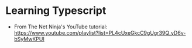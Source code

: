 # Learning Typescript
- From The Net Ninja's YouTube tutorial:  https://www.youtube.com/playlist?list=PL4cUxeGkcC9gUgr39Q_yD6v-bSyMwKPUI